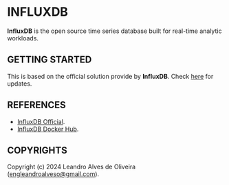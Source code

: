 # INFLUXDB

**InfluxDB** is the open source time series database built for real-time analytic workloads.

## GETTING STARTED

This is based on the official solution provide by **InfluxDB**. Check [here](https://hub.docker.com/_/influxdb) for updates.

## REFERENCES
- [InfluxDB Official](https://www.influxdata.com/).
- [InfluxDB Docker Hub](https://hub.docker.com/_/influxdb).

## COPYRIGHTS
Copyright (c) 2024 Leandro Alves de Oliveira (engleandroalveso@gmail.com).
